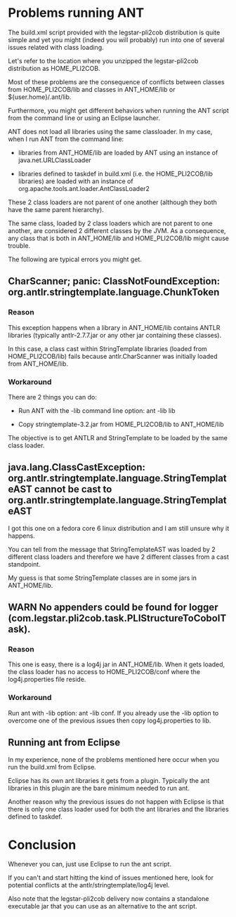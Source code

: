# Problems running ANT #

The build.xml script provided with the legstar-pli2cob distribution is quite simple and yet you might (indeed you will probably) run into one of several issues related with  class loading.

Let's refer to the location where you unzipped the legstar-pli2cob distribution as HOME\_PLI2COB.

Most of these problems are the consequence of conflicts between classes from HOME\_PLI2COB/lib and classes in ANT\_HOME/lib or ${user.home}/.ant/lib.

Furthermore, you might get different behaviors when running the ANT script from the command line or using an Eclipse launcher.

ANT does not load all libraries using the same classloader. In my case, when I run ANT from the command line:

  * libraries from ANT\_HOME/lib are loaded by ANT using an instance of java.net.URLClassLoader

  * libraries defined to taskdef in build.xml (i.e. the HOME\_PLI2COB/lib libraries) are loaded with an instance of org.apache.tools.ant.loader.AntClassLoader2

These 2 class loaders are not parent of one another (although they both have the same parent hierarchy).

The same class, loaded by 2 class loaders which are not parent to one another, are considered 2 different classes by the JVM. As a consequence, any class that is both in ANT\_HOME/lib and HOME\_PLI2COB/lib might cause trouble.

The following are typical errors you might get.

## CharScanner; panic: ClassNotFoundException: org.antlr.stringtemplate.language.ChunkToken ##

### Reason ###

This exception happens when a library in ANT\_HOME/lib contains ANTLR libraries (typically antlr-2.7.7.jar or any other jar containing these classes).

In this case, a class cast within StringTemplate libraries (loaded from HOME\_PLI2COB/lib) fails because antlr.CharScanner was initially loaded from ANT\_HOME/lib.

### Workaround ###

There are 2 things you can do:

  * Run ANT with the -lib command line option: ant -lib lib

  * Copy stringtemplate-3.2.jar from HOME\_PLI2COB/lib to ANT\_HOME/lib

The objective is to get ANTLR and StringTemplate to be loaded by the same class loader.

## java.lang.ClassCastException: org.antlr.stringtemplate.language.StringTemplateAST cannot be cast to org.antlr.stringtemplate.language.StringTemplateAST ##

I got this one on a fedora core 6 linux distribution and I am still unsure why it happens.

You can tell from the message that StringTemplateAST was loaded by 2 different class loaders and therefore we have 2 different classes from a cast standpoint.

My guess is that some StringTemplate classes are in some jars in ANT\_HOME/lib.

## WARN No appenders could be found for logger (com.legstar.pli2cob.task.PLIStructureToCobolTask). ##

### Reason ###

This one is easy, there is a log4j jar in ANT\_HOME/lib. When it gets loaded, the class loader has no access to HOME\_PLI2COB/conf where the log4j.properties file reside.

### Workaround ###

Run ant with -lib option: ant -lib conf. If you already use the -lib option to overcome one of the previous issues then copy log4j.properties to lib.

## Running ant from Eclipse ##

In my experience, none of the problems mentioned here occur when you run the build.xml from Eclipse.

Eclipse has its own ant libraries it gets from a plugin. Typically the ant libraries in this plugin are the bare minimum needed to run ant.

Another reason why the previous issues do not happen with Eclipse is that there is only one class loader used for both the ant libraries and the libraries defined to taskdef.

# Conclusion #

Whenever you can, just use Eclipse to run the ant script.

If you can't and start hitting the kind of issues mentioned here, look for potential conflicts at the antlr/stringtemplate/log4j level.

Also note that the legstar-pli2cob delivery now contains a standalone executable jar that you can use as an alternative to the ant script.
